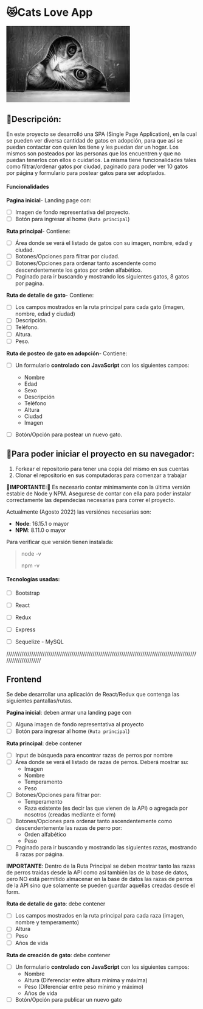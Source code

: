 # 😻Cats Love App

<p align="left">
  <img height="200" src="./cat.png" />
</p>

## 📝Descripción:

<p>En este proyecto se desarrolló una SPA (Single Page Application), en la cual se pueden ver diversa cantidad de gatos en adopción, para que así se puedan contactar con quien los tiene y les puedan dar un hogar. Los mismos son posteados por las personas que los encuentren y que no puedan tenerlos con ellos o cuidarlos. La misma tiene funcionalidades tales como filtrar/ordenar gatos por ciudad, paginado para poder ver 10 gatos por página y formulario para postear gatos para ser adoptados.
</p>

#### Funcionalidades

__Pagina inicial__- Landing page con:
- [ ] Imagen de fondo representativa del proyecto.
- [ ] Botón para ingresar al home (`Ruta principal`)

__Ruta principal__- Contiene:
- [ ] Área donde se verá el listado de gatos con su imagen, nombre, edad y ciudad.
- [ ] Botones/Opciones para filtrar por ciudad.
- [ ] Botones/Opciones para ordenar tanto ascendente como descendentemente los gatos por orden alfabético.
- [ ] Paginado para ir buscando y mostrando los siguientes gatos, 8 gatos por pagina.

__Ruta de detalle de gato__- Contiene:
- [ ] Los campos mostrados en la ruta principal para cada gato (imagen, nombre, edad y ciudad)
- [ ] Descripción.
- [ ] Teléfono.
- [ ] Altura.
- [ ] Peso.

__Ruta de posteo de gato en adopción__- Contiene:
- [ ] Un formulario __controlado con JavaScript__ con los siguientes campos:
  - Nombre
  - Edad
  - Sexo
  - Descripción
  - Teléfono
  - Altura
  - Ciudad
  - Imagen
- [ ] Botón/Opción para postear un nuevo gato.


## 🚀Para poder iniciar el proyecto en su navegador:

 1. Forkear el repositorio para tener una copia del mismo en sus cuentas
 2. Clonar el repositorio en sus computadoras para comenzar a trabajar


__🚨IMPORTANTE:🚨__ Es necesario contar mínimamente con la última versión estable de Node y NPM. Asegurese de contar con ella para poder instalar correctamente las dependecias necesarias para correr el proyecto.


Actualmente (Agosto 2022) las versiónes necesarias son:

 * __Node__: 16.15.1 o mayor
 * __NPM__: 8.11.0 o mayor

Para verificar que versión tienen instalada:

> node -v
>
> npm -v


#### Tecnologías usadas:
- [ ] Bootstrap
- [ ] React
- [ ] Redux
- [ ] Express
- [ ] Sequelize - MySQL



/////////////////////////////////////////////////////////////////////////////////////////////////////////////////////


## Frontend

Se debe desarrollar una aplicación de React/Redux que contenga las siguientes pantallas/rutas.

__Pagina inicial__: deben armar una landing page con

- [ ] Alguna imagen de fondo representativa al proyecto
- [ ] Botón para ingresar al home (`Ruta principal`)

__Ruta principal__: debe contener

- [ ] Input de búsqueda para encontrar razas de perros por nombre
- [ ] Área donde se verá el listado de razas de perros. Deberá mostrar su:
  - Imagen
  - Nombre
  - Temperamento
  - Peso
- [ ] Botones/Opciones para filtrar por:
  - Temperamento
  - Raza existente (es decir las que vienen de la API) o agregada por nosotros (creadas mediante el form)
- [ ] Botones/Opciones para ordenar tanto ascendentemente como descendentemente las razas de perro por:
  - Orden alfabético
  - Peso
- [ ] Paginado para ir buscando y mostrando las siguientes razas, mostrando 8 razas por página.

__IMPORTANTE__: Dentro de la Ruta Principal se deben mostrar tanto las razas de perros traidas desde la API como así también las de la base de datos, pero NO está permitido almacenar en la base de datos las razas de perros de la API sino que solamente se pueden guardar aquellas creadas desde el form.

__Ruta de detalle de gato__: debe contener

- [ ] Los campos mostrados en la ruta principal para cada raza (imagen, nombre y temperamento)
- [ ] Altura
- [ ] Peso
- [ ] Años de vida

__Ruta de creación de gato__: debe contener

- [ ] Un formulario __controlado con JavaScript__ con los siguientes campos:
  - Nombre
  - Altura (Diferenciar entre altura mínima y máxima)
  - Peso (Diferenciar entre peso mínimo y máximo)
  - Años de vida
- [ ] Botón/Opción para publicar un nuevo gato
